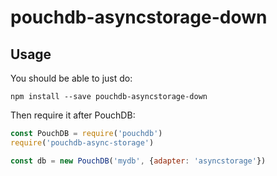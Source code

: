 pouchdb-asyncstorage-down
====

Usage
---

You should be able to just do:

    npm install --save pouchdb-asyncstorage-down

Then require it after PouchDB:

```js
const PouchDB = require('pouchdb')
require('pouchdb-async-storage')

const db = new PouchDB('mydb', {adapter: 'asyncstorage'})
```
